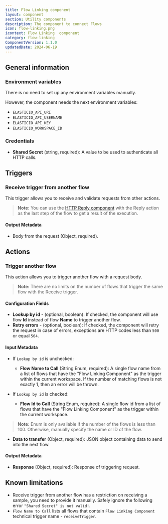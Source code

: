 ```yaml
---
title: Flow Linking component
layout: component
section: Utility components
description: The component to connect Flows
icon: flow-linking.png
icontext: Flow Linking  component
category: flow-linking
ComponentVersion: 1.1.0
updatedDate: 2024-06-19
---
```


## General information
### Environment variables

There is no need to set up any environment variables manually.

However, the component needs the next environment variables: 
- `ELASTICIO_API_URI`
- `ELASTICIO_API_USERNAME` 
- `ELASTICIO_API_KEY` 
- `ELASTICIO_WORKSPACE_ID`

### Credentials

* **Shared Secret** (string, required): A value to be used to authenticate all HTTP calls.

## Triggers

### Receive trigger from another flow

This trigger allows you to receive and validate requests from other actions.

> **Note:** You can use the [HTTP Reply component](/components/request-reply) with the Reply action as the last step of the flow to get a result of the execution.

#### Output Metadata

* Body from the request (Object, required).

## Actions

### Trigger another flow

This action allows you to trigger another flow with a request body.

> **Note:** There are no limits on the number of flows that trigger the same flow with the Receive trigger.

#### Configuration Fields

* **Lookup by id** - (optional, boolean): If checked, the component will use flow **Id** instead of flow **Name** to trigger another flow.
* **Retry errors** - (optional, boolean): If checked, the component will retry the request in case of errors, exceptions are HTTP codes less than `500` or equal `504`.

#### Input Metadata

* If `Lookup by id` is unchecked:
    * **Flow Name to Call** (String Enum, required): A single flow name from a list of flows that have the "Flow Linking Component" as the trigger within the current workspace. If the number of matching flows is not exactly 1, then an error will be thrown.

* If `Lookup by id` is checked:
    * **Flow Id to Call** (String Enum, required): A single flow id from a list of flows that have the "Flow Linking Component" as the trigger within the current workspace.

> **Note:** Enum is only available if the number of the flows is less than 100. Otherwise, manually specify the name or ID of the flow.

* **Data to transfer** (Object, required): JSON object containing data to send into the next flow.

#### Output Metadata

* **Response** (Object, required): Response of triggering request.

## Known limitations

* Receive trigger from another flow has a restriction on receiving a sample, you need to provide it manually. Safely ignore the following error `"Shared Secret" is not valid!`.
* `Flow Name to Call` lists all flows that contain `Flow Linking Component` technical trigger name - `receiveTrigger`.
